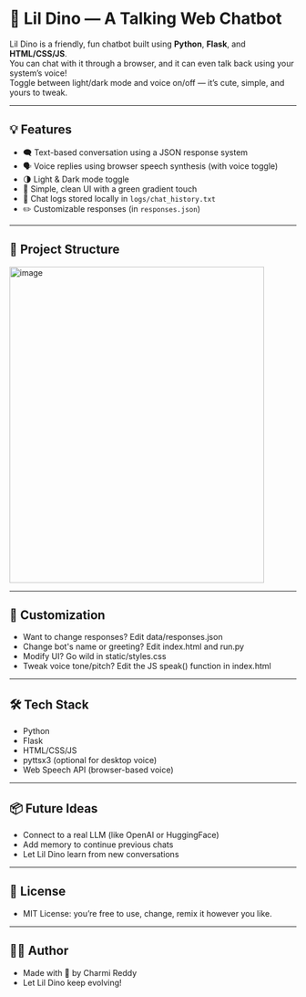 # 🦖 Lil Dino — A Talking Web Chatbot

Lil Dino is a friendly, fun chatbot built using **Python**, **Flask**, and **HTML/CSS/JS**.  
You can chat with it through a browser, and it can even talk back using your system’s voice!  
Toggle between light/dark mode and voice on/off — it’s cute, simple, and yours to tweak.

---

## 💡 Features

- 🗨️ Text-based conversation using a JSON response system
- 🗣️ Voice replies using browser speech synthesis (with voice toggle)
- 🌗 Light & Dark mode toggle
- 🎨 Simple, clean UI with a green gradient touch
- 📝 Chat logs stored locally in `logs/chat_history.txt`
- ✏️ Customizable responses (in `responses.json`)

---

## 📂 Project Structure

<img width="447" height="554" alt="image" src="https://github.com/user-attachments/assets/5472d442-aca8-4d53-84b4-a746d146a13a" />

---

## 🧠 Customization
- Want to change responses? Edit data/responses.json
- Change bot's name or greeting? Edit index.html and run.py
- Modify UI? Go wild in static/styles.css
- Tweak voice tone/pitch? Edit the JS speak() function in index.html

---

## 🛠 Tech Stack
- Python
- Flask
- HTML/CSS/JS
- pyttsx3 (optional for desktop voice)
- Web Speech API (browser-based voice)

---

## 📦 Future Ideas
- Connect to a real LLM (like OpenAI or HuggingFace)
- Add memory to continue previous chats
- Let Lil Dino learn from new conversations
---

## 📜 License
- MIT License: you’re free to use, change, remix it however you like.

---

## 👩‍💻 Author
- Made with 💜 by Charmi Reddy
- Let Lil Dino keep evolving!
